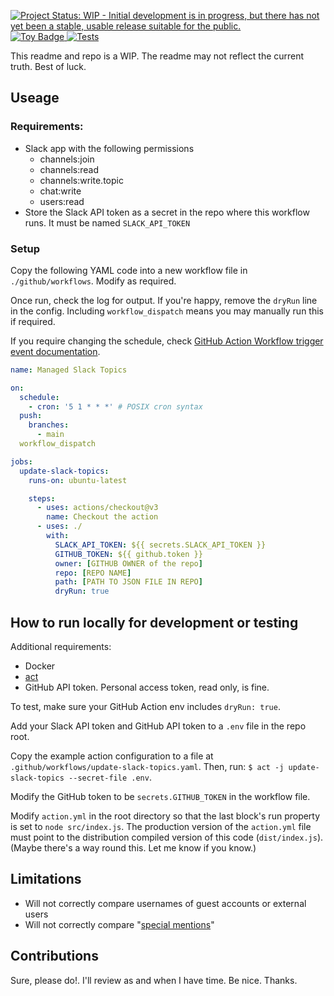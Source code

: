 <a href="https://www.repostatus.org/#wip"><img src="https://www.repostatus.org/badges/latest/wip.svg" alt="Project Status: WIP - Initial development is in progress, but there has not yet been a stable, usable release suitable for the public." /></a>
<a href="https://project-types.github.io/#toy">
<img src="https://img.shields.io/badge/project%20type-toy-blue" alt="Toy Badge"/>
</a>
[![Tests](https://github.com/Relequestual/manage-slack-channels/actions/workflows/ci.yaml/badge.svg?branch=main)](https://github.com/Relequestual/manage-slack-channels/actions/workflows/ci.yaml)

This readme and repo is a WIP.
The readme may not reflect the current truth. Best of luck.

## Useage

### Requirements:

- Slack app with the following permissions
  - channels:join
  - channels:read
  - channels:write.topic
  - chat:write
  - users:read
- Store the Slack API token as a secret in the repo where this workflow runs. It must be named `SLACK_API_TOKEN`

### Setup

Copy the following YAML code into a new workflow file in `./github/workflows`.
Modify as required.

Once run, check the log for output. If you're happy, remove the `dryRun` line in the config.
Including `workflow_dispatch` means you may manually run this if required.

If you require changing the schedule, check [GitHub Action Workflow trigger event documentation](https://docs.github.com/en/actions/using-workflows/events-that-trigger-workflows#schedule).

```yaml
name: Managed Slack Topics

on:
  schedule:
    - cron: '5 1 * * *' # POSIX cron syntax
  push:
    branches:
      - main
  workflow_dispatch

jobs:
  update-slack-topics:
    runs-on: ubuntu-latest

    steps:
      - uses: actions/checkout@v3
        name: Checkout the action
      - uses: ./
        with:
          SLACK_API_TOKEN: ${{ secrets.SLACK_API_TOKEN }}
          GITHUB_TOKEN: ${{ github.token }}
          owner: [GITHUB OWNER of the repo]
          repo: [REPO NAME]
          path: [PATH TO JSON FILE IN REPO]
          dryRun: true
```

## How to run locally for development or testing

Additional requirements:

- Docker
- [act](https://github.com/nektos/act)
- GitHub API token. Personal access token, read only, is fine.

To test, make sure your GitHub Action env includes `dryRun: true`.

Add your Slack API token and GitHub API token to a `.env` file in the repo root.

Copy the example action configuration to a file at `.github/workflows/update-slack-topics.yaml`.
Then, run: `$ act -j update-slack-topics --secret-file .env`.

Modify the GitHub token to be `secrets.GITHUB_TOKEN` in the workflow file.

Modify `action.yml` in the root directory so that the last block's run property is set to `node src/index.js`. The production version of the `action.yml` file must point to the distribution compiled version of this code (`dist/index.js`). (Maybe there's a way round this. Let me know if you know.)

## Limitations

- Will not correctly compare usernames of guest accounts or external users
- Will not correctly compare "[special mentions](https://api.slack.com/reference/surfaces/formatting#special-mentions)"

## Contributions

Sure, please do!. I'll review as and when I have time.
Be nice. Thanks.
